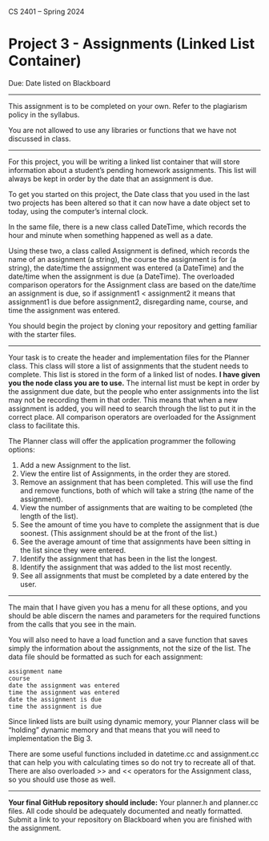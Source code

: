 CS 2401 – Spring 2024  
# Project 3 - Assignments (Linked List Container)  
Due:  Date listed on Blackboard
***  
This assignment is to be completed on your own. Refer to the plagiarism policy in the syllabus.  

You are not allowed to use any libraries or functions that we have not discussed in class.  
***  

For this project, you will be writing a linked list container that will store information about a student’s pending homework assignments. This list will always be kept in order by the date that an assignment is due.  

To get you started on this project, the Date class that you used in the last two projects has been altered so that it can now have a date object set to today, using the computer’s internal clock.  

In the same file, there is a new class called DateTime, which records the hour and minute when something happened as well as a date.  

Using these two, a class called Assignment is defined, which records the name of an assignment (a string), the course the assignment is for (a string), the date/time the assignment was entered (a DateTime) and the date/time when the assignment is due (a DateTime). The overloaded comparison operators for the Assignment class are based on the date/time an assignment is due, so if assignment1 < assignment2 it means that assignment1 is due before assignment2, disregarding name, course, and time the assignment was entered.  

You should begin the project by cloning your repository and getting familiar with the starter files.  

***  
 
Your task is to create the header and implementation files for the Planner class. This class will store a list of assignments that the student needs to complete. This list is stored in the form of a linked list of nodes. **I have given you the node class you are to use.** The internal list must be kept in order by the assignment due date, but the people who enter assignments into the list may not be recording them in that order. This means that when a new assignment is added, you will need to search through the list to put it in the correct place. All comparison operators are overloaded for the Assignment class to facilitate this.  

The Planner class will offer the application programmer the following options:
1.	Add a new Assignment to the list.  
2.	View the entire list of Assignments, in the order they are stored.  
3.	Remove an assignment that has been completed. This will use the find and remove functions, both of which will take a string (the name of the assignment).  
4.	View the number of assignments that are waiting to be completed (the length of the list).  
5.	See the amount of time you have to complete the assignment that is due soonest. (This assignment should be at the front of the list.)  
6.	See the average amount of time that assignments have been sitting in the list since they were entered.  
7.	Identify the assignment that has been in the list the longest.  
8.	Identify the assignment that was added to the list most recently.  
9.	See all assignments that must be completed by a date entered by the user.  

***  

The main that I have given you has a menu for all these options, and you should be able discern the names and parameters for the required functions from the calls that you see in the main.  

You will also need to have a load function and a save function that saves simply the information about the assignments, not the size of the list. The data file should be formatted as such for each assignment:

```
assignment name
course
date the assignment was entered
time the assignment was entered
date the assignment is due
time the assignment is due
```

Since linked lists are built using dynamic memory, your Planner class will be “holding” dynamic memory and that means that you will need to implementation the Big 3.  

There are some useful functions included in datetime.cc and assignment.cc that can help you with calculating times so do not try to recreate all of that. There are also overloaded >> and << operators for the Assignment class, so you should use those as well.

***  

**Your final GitHub repository should include:** Your planner.h and planner.cc files. All code should be adequately documented and neatly formatted. Submit a link to your repository on Blackboard when you are finished with the assignment.
